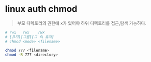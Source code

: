 # linux auth chmod

> 부모 디렉토리의 권한에 x가 있어야 하위 디렉토리를 접근,탐색 가능하다.

```sh
# rwx   rwx    rwx
# [유저][그룹][그 외 유저]
# chmod <mode> <filename>

chmod 777 <filename>
chmod -R 777 <directory>
```
